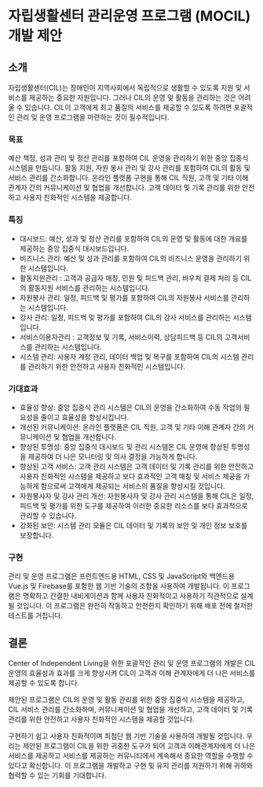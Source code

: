 # 자립생활센터 관리운영 프로그램 (MOCIL) 개발 제안

## 소개

자립생활센터(CIL)는 장애인이 지역사회에서 독립적으로 생활할 수 있도록 지원 및 서비스를 제공하는 중요한 자원입니다. 그러나 CIL의 운영 및 활동을 관리하는 것은 어려울 수 있습니다. CIL이 고객에게 최고 품질의 서비스를 제공할 수 있도록 하려면 포괄적인 관리 및 운영 프로그램을 마련하는 것이 필수적입니다.

### 목표

예산 책정, 성과 관리 및 정산 관리를 포함하여 CIL 운영을 관리하기 위한 중앙 집중식 시스템을 만듭니다.
활동 지원, 자원 봉사 관리 및 강사 관리를 포함하여 CIL의 활동 및 서비스 관리를 간소화합니다.
온라인 플랫폼 구현을 통해 CIL 직원, 고객 및 기타 이해 관계자 간의 커뮤니케이션 및 협업을 개선합니다.
고객 데이터 및 기록 관리를 위한 안전하고 사용자 친화적인 시스템을 제공합니다.

### 특징

- 대시보드: 예산, 성과 및 정산 관리를 포함하여 CIL의 운영 및 활동에 대한 개요를 제공하는 중앙 집중식 대시보드입니다.
- 비즈니스 관리: 예산 및 성과 관리를 포함하여 CIL의 비즈니스 운영을 관리하기 위한 시스템입니다.
- 활동지원관리 : 고객과 공급자 매칭, 민원 및 피드백 관리, 바우처 결제 처리 등 CIL의 활동지원 서비스를 관리하는 시스템입니다.
- 자원봉사 관리: 일정, 피드백 및 평가를 포함하여 CIL의 자원봉사 서비스를 관리하는 시스템입니다.
- 강사 관리: 일정, 피드백 및 평가를 포함하여 CIL의 강사 서비스를 관리하는 시스템입니다.
- 서비스이용자관리 : 고객정보 및 기록, 서비스이력, 상담피드백 등 CIL의 고객서비스를 관리하는 시스템입니다.
- 시스템 관리: 사용자 계정 관리, 데이터 백업 및 복구를 포함하여 CIL의 시스템 관리를 관리하기 위한 안전하고 사용자 친화적인 시스템입니다.

### 기대효과

- 효율성 향상: 중앙 집중식 관리 시스템은 CIL의 운영을 간소화하여 수동 작업의 필요성을 줄이고 효율성을 향상시킵니다.
- 개선된 커뮤니케이션: 온라인 플랫폼은 CIL 직원, 고객 및 기타 이해 관계자 간의 커뮤니케이션 및 협업을 개선합니다.
- 향상된 투명성: 중앙 집중식 대시보드 및 관리 시스템은 CIL 운영에 향상된 투명성을 제공하여 더 나은 모니터링 및 의사 결정을 가능하게 합니다.
- 향상된 고객 서비스: 고객 관리 시스템은 고객 데이터 및 기록 관리를 위한 안전하고 사용자 친화적인 시스템을 제공하고 보다 효과적인 고객 매칭 및 서비스 제공을 가능하게 함으로써 고객에게 제공되는 서비스의 품질을 향상시킬 것입니다.
- 자원봉사자 및 강사 관리 개선: 자원봉사자 및 강사 관리 시스템을 통해 CIL은 일정, 피드백 및 평가를 위한 도구를 제공하여 이러한 중요한 리소스를 보다 효과적으로 관리할 수 있습니다.
- 강화된 보안: 시스템 관리 모듈은 CIL 데이터 및 기록의 보안 및 개인 정보 보호를 보장합니다.

### 구현

관리 및 운영 프로그램은 프런트엔드용 HTML, CSS 및 JavaScript와 백엔드용 Vue.js 및 Firebase를 포함한 웹 기반 기술의 조합을 사용하여 개발됩니다. 이 프로그램은 명확하고 간결한 내비게이션과 함께 사용자 친화적이고 사용하기 직관적으로 설계될 것입니다. 이 프로그램은 완전히 작동하고 안전한지 확인하기 위해 배포 전에 철저한 테스트를 거칩니다.

## 결론

Center of Independent Living을 위한 포괄적인 관리 및 운영 프로그램의 개발은 CIL 운영의 효율성과 효과를 크게 향상시켜 CIL이 고객과 이해 관계자에게 더 나은 서비스를 제공할 수 있도록 합니다.

제안된 프로그램은 CIL의 운영 및 활동 관리를 위한 중앙 집중식 시스템을 제공하고, CIL 서비스 관리를 간소화하며, 커뮤니케이션 및 협업을 개선하고, 고객 데이터 및 기록 관리를 위한 안전하고 사용자 친화적인 시스템을 제공할 것입니다.

구현하기 쉽고 사용자 친화적이며 최첨단 웹 기반 기술을 사용하여 개발될 것입니다. 우리는 제안된 프로그램이 CIL을 위한 귀중한 도구가 되어 고객과 이해관계자에게 더 나은 서비스를 제공하고 서비스를 제공하는 커뮤니티에서 계속해서 중요한 역할을 수행할 수 있다고 확신합니다. 이 프로그램을 개발하고 구현 및 유지 관리를 지원하기 위해 귀하와 협력할 수 있는 기회를 기대합니다.
